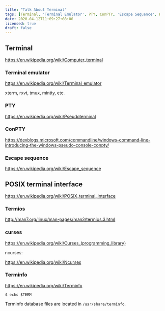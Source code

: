 ```yaml
---
title: "Talk About Terminal"
tags: [Terminal, 'Terminal Emulator', PTY, ConPTY, 'Escape Sequence', POSIX, Termios, ncurses, Terminfo]
date: 2020-04-12T11:09:27+08:00
licensed: true
draft: false
---
```


## Terminal

<https://en.wikipedia.org/wiki/Computer_terminal>


### Terminal emulator

<https://en.wikipedia.org/wiki/Terminal_emulator>

xterm, rxvt, tmux, mintty, etc.


### PTY

<https://en.wikipedia.org/wiki/Pseudoterminal>


### ConPTY

<https://devblogs.microsoft.com/commandline/windows-command-line-introducing-the-windows-pseudo-console-conpty/>


### Escape sequence

<https://en.wikipedia.org/wiki/Escape_sequence>


## POSIX terminal interface

<https://en.wikipedia.org/wiki/POSIX_terminal_interface>


### Termios

<http://man7.org/linux/man-pages/man3/termios.3.html>


### curses

<https://en.wikipedia.org/wiki/Curses_(programming_library)>

ncurses:

<https://en.wikipedia.org/wiki/Ncurses>


### Terminfo

<https://en.wikipedia.org/wiki/Terminfo>

```shell
$ echo $TERM
```

Terminfo database files are located in `/usr/share/terminfo`.
